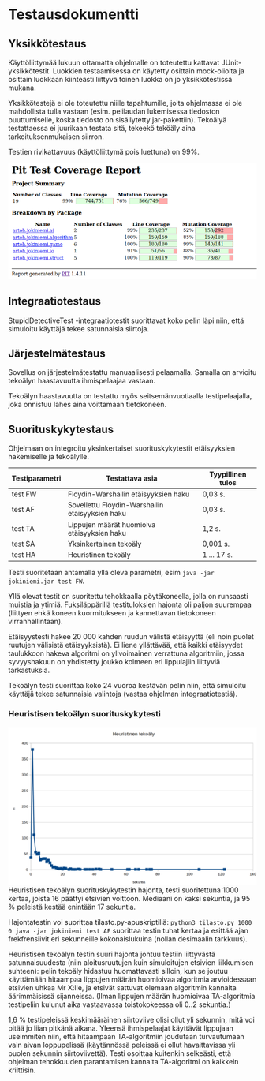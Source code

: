 # Testausdokumentti

## Yksikkötestaus

Käyttöliittymää lukuun ottamatta ohjelmalle on toteutettu kattavat JUnit-yksikkötestit. Luokkien testaamisessa on käytetty osittain mock-olioita ja osittain luokkaan kiinteästi liittyvä toinen luokka on jo yksikkötestissä mukana.

Yksikkötestejä ei ole toteutettu niille tapahtumille, joita ohjelmassa ei ole mahdollista tulla vastaan (esim. pelilaudan lukemisessa tiedoston puuttumiselle, koska tiedosto on sisällytetty jar-pakettiin). Tekoälyä testattaessa ei juurikaan testata sitä, tekeekö teköäly aina tarkoituksenmukaisen siirron.

Testien rivikattavuus (käyttöliittymä pois luettuna) on 99%.

![Testikattavuus](pit.png)

## Integraatiotestaus

StupidDetectiveTest -integraatiotestit suorittavat koko pelin läpi niin, että simuloitu käyttäjä tekee satunnaisia siirtoja.  

## Järjestelmätestaus

Sovellus on järjestelmätestattu manuaalisesti pelaamalla. Samalla on arvioitu tekoälyn haastavuutta ihmispelaajaa vastaan.

Tekoälyn haastavuutta on testattu myös seitsemänvuotiaalla testipelaajalla, joka onnistuu lähes aina voittamaan tietokoneen.

## Suorituskykytestaus

Ohjelmaan on integroitu yksinkertaiset suorituskykytestit etäisyyksien hakemiselle ja tekoälylle.

Testiparametri    |    Testattava asia   |  Tyypillinen tulos
----------------|----------------------|--------------------------------
test FW         | Floydin-Warshallin etäisyyksien haku |  0,03 s.
test AF         | Sovellettu Floydin-Warshallin etäisyyksien haku | 0,03 s.
test TA         | Lippujen määrät huomioiva etäisyyksien haku | 1,2 s.
test SA         | Yksinkertainen tekoäly  | 0,001 s.
test HA         | Heuristinen tekoäly     | 1 ... 17 s.

Testi suoritetaan antamalla yllä oleva parametri, esim ```java -jar jokiniemi.jar test FW```.

Yllä olevat testit on suoritettu tehokkaalla pöytäkoneella, jolla on runsaasti muistia ja ytimiä. Fuksiläppärillä testituloksien hajonta oli paljon suurempaa (liittyen ehkä koneen kuormitukseen ja kannettavan tietokoneen virranhallintaan).

Etäisyystesti hakee 20 000 kahden ruudun välistä etäisyyttä (eli noin puolet ruutujen välisistä etäisyyksistä). Ei liene yllättävää, että kaikki etäisyydet taulukkoon hakeva algoritmi on ylivoimainen verrattuna algoritmiin, jossa syvyyshakuun on yhdistetty joukko kolmeen eri lippulajiin liittyviä tarkastuksia.

Tekoälyn testi suorittaa koko 24 vuoroa kestävän pelin niin, että simuloitu käyttäjä tekee satunnaisia valintoja (vastaa ohjelman integraatiotestiä).

### Heuristisen tekoälyn suorituskykytesti

![Heuristisen tekoälyn toisto](heuristinen.png)
Heuristisen tekoälyn suorituskykytestin hajonta, testi suoritettuna 1000 kertaa, joista 16 päättyi etsivien voittoon. Mediaani on kaksi sekuntia, ja 95 % peleistä kestää enintään 17 sekuntia.

Hajontatestin voi suorittaa tilasto.py-apuskriptillä: ```python3 tilasto.py 1000 0 java -jar jokiniemi test AF``` suorittaa testin tuhat kertaa ja esittää ajan frekfrensiivit eri sekunneille kokonaislukuina (nollan desimaalin tarkkuus).

Heuristisen tekoälyn testin suuri hajonta johtuu testiin liittyvästä satunnaisuudesta (niin aloitusruutujen kuin simuloitujen etsivien liikkumisen suhteen): pelin tekoäly hidastuu huomattavasti silloin, kun se joutuu käyttämään hitaampaa lippujen määrän huomioivaa algoritmia arvioidessaan etsivien uhkaa Mr X:lle, ja etsivät sattuvat olemaan algoritmin kannalta äärimmäisissä sijanneissa. (Ilman lippujen määrän huomioivaa TA-algoritmia testipeliin kulunut aika vastaavassa toistokokeessa oli 0..2 sekuntia.)

1,6 % testipeleissä keskimääräinen siirtoviive olisi ollut yli sekunnin, mitä voi pitää jo liian pitkänä aikana. Yleensä ihmispelaajat käyttävät lippujaan useimmiten niin, että hitaampaan TA-algoritmiin joudutaan turvautumaan vain aivan loppupelissä (käytännössä peleissä ei ollut havaittavissa yli puolen sekunnin siirtoviivettä). Testi osoittaa kuitenkin selkeästi, että ohjelman tehokkuuden parantamisen kannalta TA-algoritmi on kaikkein kriittisin.
